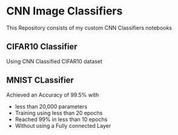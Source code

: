 # CNN Image Classifiers
This Repository consists of my custom CNN Classifiers notebooks

## CIFAR10 Classifier
Using CNN Classified CIFAR10 dataset

## MNIST CLassifier

Achieved an Accuracy of 99.5% with
<ul>
  <li>less than 20,000 parameters</li>
  <li>Training using less than 20 epochs</li>
  <li>Reached 99% in less than 10 epochs</li>
  <li>Without using a Fully connected Layer</li>  
</ul>
